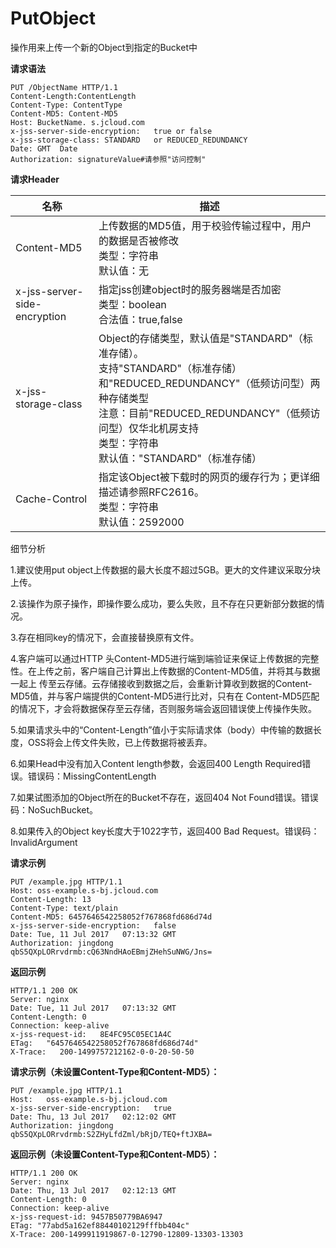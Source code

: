# PutObject

操作用来上传一个新的Object到指定的Bucket中

**请求语法**

```
PUT /ObjectName HTTP/1.1
Content-Length:ContentLength
Content-Type: ContentType
Content-MD5: Content-MD5
Host: BucketName. s.jcloud.com
x-jss-server-side-encryption:   true or false      
x-jss-storage-class: STANDARD   or REDUCED_REDUNDANCY
Date: GMT  Date     
Authorization: signatureValue#请参照"访问控制"
```

**请求Header**

|名称|描述|
|-|-|
|Content-MD5|上传数据的MD5值，用于校验传输过程中，用户的数据是否被修改<br>类型：字符串<br>默认值：无|
|x-jss-server-side-encryption|指定jss创建object时的服务器端是否加密<br>类型：boolean<br>合法值：true,false|
|x-jss-storage-class|Object的存储类型，默认值是"STANDARD"（标准存储）。<br>支持"STANDARD"（标准存储）和"REDUCED_REDUNDANCY"（低频访问型）两种存储类型<br>注意：目前"REDUCED_REDUNDANCY"（低频访问型）仅华北机房支持<br>类型：字符串<br>默认值："STANDARD"（标准存储）|
|Cache-Control|指定该Object被下载时的网页的缓存行为；更详细描述请参照RFC2616。<br>类型：字符串<br>默认值：2592000|

细节分析

1.建议使用put object上传数据的最大长度不超过5GB。更大的文件建议采取分块上传。

2.该操作为原子操作，即操作要么成功，要么失败，且不存在只更新部分数据的情况。

3.存在相同key的情况下，会直接替换原有文件。

4.客户端可以通过HTTP 头Content-MD5进行端到端验证来保证上传数据的完整性。在上传之前，客户端自己计算出上传数据的Content-MD5值，并将其与数据一起上 传至云存储。云存储接收到数据之后，会重新计算收到数据的Content-MD5值，并与客户端提供的Content-MD5进行比对，只有在 Content-MD5匹配的情况下，才会将数据保存至云存储，否则服务端会返回错误使上传操作失败。

5.如果请求头中的“Content-Length”值小于实际请求体（body）中传输的数据长度，OSS将会上传文件失败，已上传数据将被丢弃。

6.如果Head中没有加入Content length参数，会返回400 Length Required错误。错误码：MissingContentLength

7.如果试图添加的Object所在的Bucket不存在，返回404 Not Found错误。错误码：NoSuchBucket。

8.如果传入的Object key长度大于1022字节，返回400 Bad Request。错误码：InvalidArgument

**请求示例**

```
PUT /example.jpg HTTP/1.1
Host: oss-example.s-bj.jcloud.com
Content-Length: 13
Content-Type: text/plain
Content-MD5: 6457646542258052f767868fd686d74d 
x-jss-server-side-encryption:   false 
Date: Tue, 11 Jul 2017   07:13:32 GMT    
Authorization: jingdong   qbS5QXpLORrvdrmb:cQ63NndHAoEBmjZHehSuNWG/Jns=
```
**返回示例**

```
HTTP/1.1 200 OK
Server: nginx
Date: Tue, 11 Jul 2017   07:13:32 GMT
Content-Length: 0
Connection: keep-alive
x-jss-request-id:   8E4FC95C05EC1A4C
ETag:   "6457646542258052f767868fd686d74d"
X-Trace:   200-1499757212162-0-0-20-50-50
```
**请求示例（未设置Content-Type和Content-MD5）：**

```
PUT /example.jpg HTTP/1.1
Host:   oss-example.s-bj.jcloud.com
x-jss-server-side-encryption:   true  
Date: Thu, 13 Jul 2017   02:12:02 GMT    
Authorization: jingdong     qbS5QXpLORrvdrmb:S2ZHyLfdZml/bRjD/TEQ+ftJXBA=
```
**返回示例（未设置Content-Type和Content-MD5）：**

```
HTTP/1.1 200 OK
Server: nginx
Date: Thu, 13 Jul 2017   02:12:13 GMT
Content-Length: 0
Connection: keep-alive
x-jss-request-id: 9457B50779BA6947
ETag: "77abd5a162ef88440102129fffbb404c"
X-Trace: 200-1499911919867-0-12790-12809-13303-13303
```

